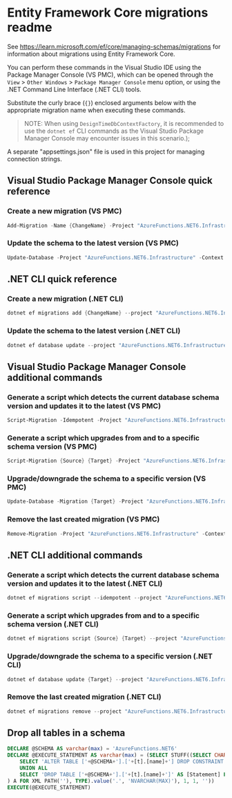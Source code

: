 # Entity Framework Core migrations readme

See <https://learn.microsoft.com/ef/core/managing-schemas/migrations> for information about migrations
using Entity Framework Core.

You can perform these commands in the Visual Studio IDE using the Package Manager Console (VS PMC), which can
be opened through the `View` > `Other Windows` > `Package Manager Console` menu option, or using the .NET
Command Line Interface (.NET CLI) tools.

Substitute the curly brace (`{}`) enclosed arguments below with the appropriate migration name when
executing these commands.

> NOTE: When using `DesignTimeDbContextFactory`, it is recommended to use the `dotnet ef` CLI
> commands as the Visual Studio Package Manager Console may encounter issues in this scenario.);

A separate "appsettings.json" file is used in this project for managing connection strings.

## Visual Studio Package Manager Console quick reference

### Create a new migration (VS PMC)

```powershell
Add-Migration -Name {ChangeName} -Project "AzureFunctions.NET6.Infrastructure" -Context "ApplicationDbContext"  -- {ConnectionStringName}
```

### Update the schema to the latest version (VS PMC)

```powershell
Update-Database -Project "AzureFunctions.NET6.Infrastructure" -Context "ApplicationDbContext"  -- {ConnectionStringName}
```

## .NET CLI quick reference

### Create a new migration (.NET CLI)

```powershell
dotnet ef migrations add {ChangeName} --project "AzureFunctions.NET6.Infrastructure" --context "ApplicationDbContext" -- {ConnectionStringName}
```

### Update the schema to the latest version (.NET CLI)

```powershell
dotnet ef database update --project "AzureFunctions.NET6.Infrastructure" --context "ApplicationDbContext" -- {ConnectionStringName}
```

## Visual Studio Package Manager Console additional commands

### Generate a script which detects the current database schema version and updates it to the latest (VS PMC)

```powershell
Script-Migration -Idempotent -Project "AzureFunctions.NET6.Infrastructure" -Context "ApplicationDbContext"  -- {ConnectionStringName}
```

### Generate a script which upgrades from and to a specific schema version (VS PMC)

```powershell
Script-Migration {Source} {Target} -Project "AzureFunctions.NET6.Infrastructure" -Context "ApplicationDbContext"  -- {ConnectionStringName}
```

### Upgrade/downgrade the schema to a specific version (VS PMC)

```powershell
Update-Database -Migration {Target} -Project "AzureFunctions.NET6.Infrastructure" -Context "ApplicationDbContext"  -- {ConnectionStringName}
```

### Remove the last created migration (VS PMC)

```powershell
Remove-Migration -Project "AzureFunctions.NET6.Infrastructure" -Context "ApplicationDbContext"  -- {ConnectionStringName}
```

## .NET CLI additional commands

### Generate a script which detects the current database schema version and updates it to the latest (.NET CLI)

```powershell
dotnet ef migrations script --idempotent --project "AzureFunctions.NET6.Infrastructure" --context "ApplicationDbContext" -- {ConnectionStringName}
```

### Generate a script which upgrades from and to a specific schema version (.NET CLI)

```powershell
dotnet ef migrations script {Source} {Target} --project "AzureFunctions.NET6.Infrastructure" --context "ApplicationDbContext" -- {ConnectionStringName}
```

### Upgrade/downgrade the schema to a specific version (.NET CLI)

```powershell
dotnet ef database update {Target} --project "AzureFunctions.NET6.Infrastructure" --context "ApplicationDbContext" -- {ConnectionStringName}
```

### Remove the last created migration (.NET CLI)

```powershell
dotnet ef migrations remove --project "AzureFunctions.NET6.Infrastructure" --context "ApplicationDbContext" -- {ConnectionStringName}
```

## Drop all tables in a schema

```sql
DECLARE @SCHEMA AS varchar(max) = 'AzureFunctions.NET6'
DECLARE @EXECUTE_STATEMENT AS varchar(max) = (SELECT STUFF((SELECT CHAR(13) + CHAR(10) + [Statement] FROM (
    SELECT 'ALTER TABLE ['+@SCHEMA+'].['+[t].[name]+'] DROP CONSTRAINT ['+[fk].[name]+']' AS [Statement] FROM [sys].[foreign_keys] AS [fk] INNER JOIN [sys].[tables] AS [t] ON [t].[object_id] = [fk].[parent_object_id] INNER JOIN [sys].[schemas] AS [s] ON [s].[schema_id] = [t].[schema_id] WHERE [s].[name] = @SCHEMA
    UNION ALL
    SELECT 'DROP TABLE ['+@SCHEMA+'].['+[t].[name]+']' AS [Statement] FROM [sys].[tables] AS [t] INNER JOIN [sys].[schemas] AS [s] ON [s].[schema_id] = [t].[schema_id] WHERE [s].[name] = @SCHEMA
) A FOR XML PATH(''), TYPE).value('.', 'NVARCHAR(MAX)'), 1, 1, ''))
EXECUTE(@EXECUTE_STATEMENT)
```
